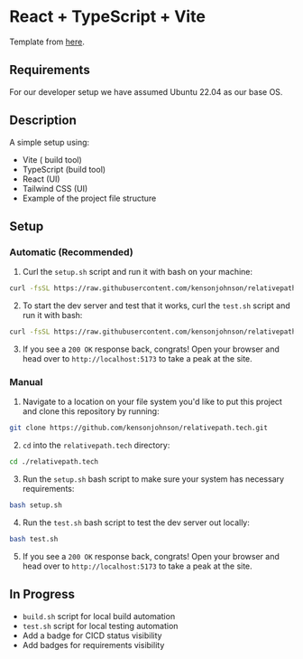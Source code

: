 # React + TypeScript + Vite

Template from [here](https://github.com/tailwindtoolbox/Landing-Page/blob/master/index.html).

## Requirements

For our developer setup we have assumed Ubuntu 22.04 as our base OS.

## Description

A simple setup using:

- Vite ( build tool)
- TypeScript (build tool)
- React (UI)
- Tailwind CSS (UI)
- Example of the project file structure

## Setup

### Automatic (Recommended)

1. Curl the `setup.sh` script and run it with bash on your machine:

```bash
curl -fsSL https://raw.githubusercontent.com/kensonjohnson/relativepath.tech/chris/npm-ci/setup.sh | bash -
```

2. To start the dev server and test that it works, curl the `test.sh` script and run it with bash:

```bash
curl -fsSL https://raw.githubusercontent.com/kensonjohnson/relativepath.tech/chris/npm-ci/test.sh | bash -
```

3. If you see a `200 OK` response back, congrats! Open your browser and head over to `http://localhost:5173` to take a peak at the site.

### Manual

1. Navigate to a location on your file system you'd like to put this project and clone this repository by running:

```bash
git clone https://github.com/kensonjohnson/relativepath.tech.git
```

2. `cd` into the `relativepath.tech` directory:

```bash
cd ./relativepath.tech
```

3. Run the `setup.sh` bash script to make sure your system has necessary requirements:

```bash
bash setup.sh
```

4. Run the `test.sh` bash script to test the dev server out locally:

```bash
bash test.sh
```

5. If you see a `200 OK` response back, congrats! Open your browser and head over to `http://localhost:5173` to take a peak at the site.

## In Progress

- `build.sh` script for local build automation
- `test.sh` script for local testing automation
- Add a badge for CICD status visibility
- Add badges for requirements visibility
